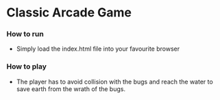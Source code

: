 # Classic Arcade Game
### How to run
- Simply load the index.html file into your favourite browser
### How to play
- The player has to avoid collision with the bugs and reach the water to save earth from the wrath of the bugs.

